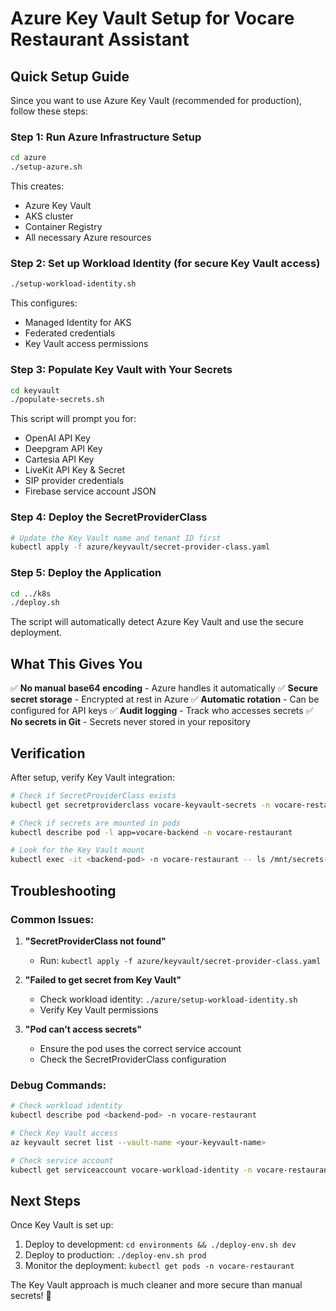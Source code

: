 # Azure Key Vault Setup for Vocare Restaurant Assistant

## Quick Setup Guide

Since you want to use Azure Key Vault (recommended for production), follow these steps:

### Step 1: Run Azure Infrastructure Setup
```bash
cd azure
./setup-azure.sh
```
This creates:
- Azure Key Vault
- AKS cluster
- Container Registry
- All necessary Azure resources

### Step 2: Set up Workload Identity (for secure Key Vault access)
```bash
./setup-workload-identity.sh
```
This configures:
- Managed Identity for AKS
- Federated credentials
- Key Vault access permissions

### Step 3: Populate Key Vault with Your Secrets
```bash
cd keyvault
./populate-secrets.sh
```
This script will prompt you for:
- OpenAI API Key
- Deepgram API Key
- Cartesia API Key
- LiveKit API Key & Secret
- SIP provider credentials
- Firebase service account JSON

### Step 4: Deploy the SecretProviderClass
```bash
# Update the Key Vault name and tenant ID first
kubectl apply -f azure/keyvault/secret-provider-class.yaml
```

### Step 5: Deploy the Application
```bash
cd ../k8s
./deploy.sh
```
The script will automatically detect Azure Key Vault and use the secure deployment.

## What This Gives You

✅ **No manual base64 encoding** - Azure handles it automatically
✅ **Secure secret storage** - Encrypted at rest in Azure
✅ **Automatic rotation** - Can be configured for API keys
✅ **Audit logging** - Track who accesses secrets
✅ **No secrets in Git** - Secrets never stored in your repository

## Verification

After setup, verify Key Vault integration:
```bash
# Check if SecretProviderClass exists
kubectl get secretproviderclass vocare-keyvault-secrets -n vocare-restaurant

# Check if secrets are mounted in pods
kubectl describe pod -l app=vocare-backend -n vocare-restaurant

# Look for the Key Vault mount
kubectl exec -it <backend-pod> -n vocare-restaurant -- ls /mnt/secrets-store
```

## Troubleshooting

### Common Issues:

1. **"SecretProviderClass not found"**
   - Run: `kubectl apply -f azure/keyvault/secret-provider-class.yaml`

2. **"Failed to get secret from Key Vault"**
   - Check workload identity: `./azure/setup-workload-identity.sh`
   - Verify Key Vault permissions

3. **"Pod can't access secrets"**
   - Ensure the pod uses the correct service account
   - Check the SecretProviderClass configuration

### Debug Commands:
```bash
# Check workload identity
kubectl describe pod <backend-pod> -n vocare-restaurant

# Check Key Vault access
az keyvault secret list --vault-name <your-keyvault-name>

# Check service account
kubectl get serviceaccount vocare-workload-identity -n vocare-restaurant -o yaml
```

## Next Steps

Once Key Vault is set up:
1. Deploy to development: `cd environments && ./deploy-env.sh dev`
2. Deploy to production: `./deploy-env.sh prod`
3. Monitor the deployment: `kubectl get pods -n vocare-restaurant`

The Key Vault approach is much cleaner and more secure than manual secrets! 🔐